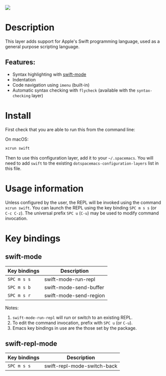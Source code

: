 ![](img/swift.png)

Description
===========

This layer adds support for Apple's Swift programming language, used as
a general purpose scripting language.

Features:
---------

-   Syntax highlighting with
    [swift-mode](https://github.com/swift-emacs/swift-mode)
-   Indentation
-   Code navigation using `imenu` (built-in)
-   Automatic syntax checking with `flycheck` (available with the
    `syntax-checking` layer)

Install
=======

First check that you are able to run this from the command line:

On macOS:

``` bash
xcrun swift
```

Then to use this configuration layer, add it to your `~/.spacemacs`. You
will need to add `swift` to the existing
`dotspacemacs-configuration-layers` list in this file.

Usage information
=================

Unless configured by the user, the REPL will be invoked using the
command `xcrun
swift`. You can launch the REPL using the key binding `SPC m s s` (or
`C-c C-z`). The universal prefix `SPC u` (`C-u`) may be used to modify
command invocation.

Key bindings
============

swift-mode
----------

| Key bindings | Description            |
|--------------|------------------------|
| `SPC m s s`  | swift-mode-run-repl    |
| `SPC m s b`  | swift-mode-send-buffer |
| `SPC m s r`  | swift-mode-send-region |

Notes:

1.  `swift-mode-run-repl` will run or switch to an existing REPL.
2.  To edit the command invocation, prefix with `SPC u` (or `C-u`).
3.  Emacs key bindings in use are the those set by the package.

swift-repl-mode
---------------

| Key bindings | Description                 |
|--------------|-----------------------------|
| `SPC m s s`  | swift-repl-mode-switch-back |
